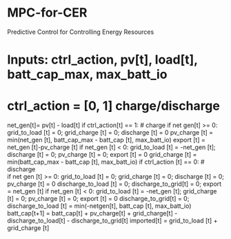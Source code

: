 # MPC-for-CER
Predictive Control for Controlling Energy Resources
# Inputs: ctrl_action, pv[t], load[t], batt_cap_max, max_batt_io
# ctrl_action = [0, 1] charge/discharge
net_gen[t]= pv[t] - load[t]
if ctrl_action[t] == 1: # charge
	if net gen[t] >= 0:
		grid_to_load [t] = 0; grid_charge [t] = 0; discharge [t] = 0
		pv_charge [t] = min(net_gen [t], batt_cap_max - batt_cap [t], max_batt_io)
		export [t] = net_gen [t]-pv_charge [t]
	if net_gen [t] < 0:
		grid_to_load [t] = -net_gen [t]; discharge [t] = 0; pv_charge [t] = 0; export [t] = 0
		grid_charge [t] = min(batt_cap_max - batt_cap [t], max_batt_io)
if ctrl_action [t] == 0: # discharge		
	if net gen [t] >= 0:
		grid_to_load [t] = 0; grid_charge [t] = 0; discharge [t] = 0; pv_charge [t] = 0
		discharge_to_load [t] = 0; discharge_to_grid[t] = 0; export = net_gen [t]
	if net_gen [t] < 0:
		grid_to_load [t] = -net_gen [t]; grid_charge [t] = 0; pv_charge [t] = 0; export [t] = 0
		discharge_to_grid[t] = 0; discharge_to_load [t] = min(-netgen[t], batt_cap [t], max_batt_io) 
batt_cap[t+1] = batt_cap[t] + pv_charge[t] + grid_charge[t] - discharge_to_load[t] - discharge_to_grid[t] 
imported[t] = grid_to_load [t] + grid_charge [t]